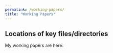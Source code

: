 ```yaml
---
permalink: /working-papers/
title: "Working Papers"
---
```


## Locations of key files/directories

My working papers are here: